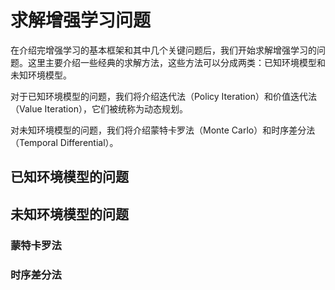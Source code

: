 # 求解增强学习问题

在介绍完增强学习的基本框架和其中几个关键问题后，我们开始求解增强学习的问题。这里主要介绍一些经典的求解方法，这些方法可以分成两类：已知环境模型和未知环境模型。

对于已知环境模型的问题，我们将介绍迭代法（Policy Iteration）和价值迭代法（Value Iteration），它们被统称为动态规划。

对未知环境模型的问题，我们将介绍蒙特卡罗法（Monte Carlo）和时序差分法（Temporal Differential）。

## 已知环境模型的问题



## 未知环境模型的问题

### 蒙特卡罗法

### 时序差分法

